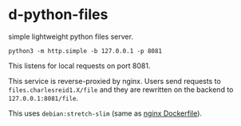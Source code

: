 # d-python-files

simple lightweight python files server.

```
python3 -m http.simple -b 127.0.0.1 -p 8081
```

This listens for local requests on port 8081.

This service is reverse-proxied by nginx.
Users send requests to `files.charlesreid1.X/file`
and they are rewritten on the backend to 
`127.0.0.1:8081/file`.

This uses `debian:stretch-slim` (same as [nginx Dockerfile](https://github.com/nginxinc/docker-nginx/blob/4f5bae5928baee89433ecb20a50283546f217dfa/mainline/stretch/Dockerfile)).

